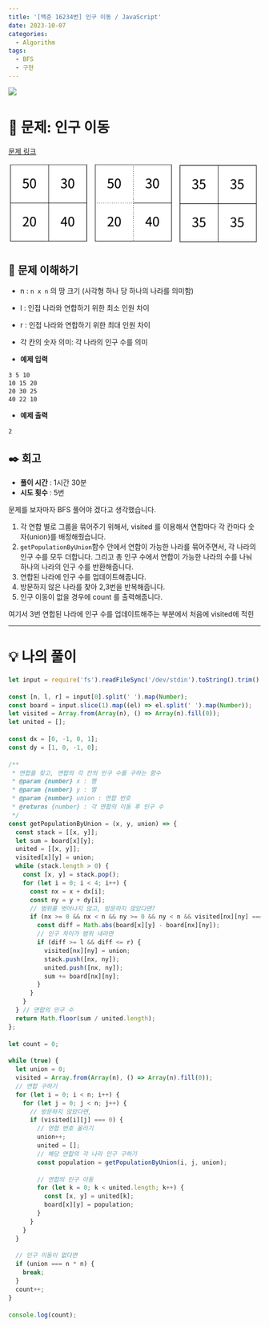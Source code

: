 ```yaml
---
title: '[백준 16234번] 인구 이동 / JavaScript'
date: 2023-10-07
categories:
  - Algorithm
tags:
  - BFS
  - 구현
---
```


![](https://velog.velcdn.com/images/gusdh2/post/7e3117af-14b0-45b0-ba4e-037601c9a055/image.png)

# 📝 문제: 인구 이동

[문제 링크](https://www.acmicpc.net/problem/16234)

![](images/Pasted%20image%2020231008164626.png)

## 🎯 문제 이해하기

- n : `n x n` 의 땅 크기 (사각형 하나 당 하나의 나라를 의미함)
- l : 인접 나라와 연합하기 위한 최소 인원 차이
- r : 인접 나라와 연합하기 위한 최대 인원 차이
- 각 칸의 숫자 의미: 각 나라의 인구 수를 의미

- **예제 입력**

```
3 5 10
10 15 20
20 30 25
40 22 10
```

- **예제 출력**

```
2
```

## ✒️ 회고

- **풀이 시간** : 1시간 30분
- **시도 횟수** : 5번

문제를 보자마자 BFS 풀어야 겠다고 생각했습니다.

1. 각 연합 별로 그룹을 묶어주기 위해서, visited 를 이용해서 연합마다 각 칸마다 숫자(union)를 배정해줬습니다.
2. `getPopulationByUnion`함수 안에서 연합이 가능한 나라를 묶어주면서, 각 나라의 인구 수를 모두 더합니다. 그리고 총 인구 수에서 연합이 가능한 나라의 수를 나눠 하나의 나라의 인구 수를 반환해줍니다.
3. 연합된 나라에 인구 수를 업데이트해줍니다.
4. 방문하지 않은 나라를 찾아 2,3번을 반복해줍니다.
5. 인구 이동이 없을 경우에 count 를 출력해줍니다.

여기서 3번 연합된 나라에 인구 수를 업데이트해주는 부분에서 처음에 visited에 적힌

---

# 💡 나의 풀이

```js
let input = require('fs').readFileSync('/dev/stdin').toString().trim().split('\n');

const [n, l, r] = input[0].split(' ').map(Number);
const board = input.slice(1).map((el) => el.split(' ').map(Number));
let visited = Array.from(Array(n), () => Array(n).fill(0));
let united = [];

const dx = [0, -1, 0, 1];
const dy = [1, 0, -1, 0];

/**
 * 연합을 찾고, 연합의 각 칸의 인구 수를 구하는 함수
 * @param {number} x : 행
 * @param {number} y : 열
 * @param {number} union : 연합 번호
 * @returns {number} : 각 연합의 이동 후 인구 수
 */
const getPopulationByUnion = (x, y, union) => {
  const stack = [[x, y]];
  let sum = board[x][y];
  united = [[x, y]];
  visited[x][y] = union;
  while (stack.length > 0) {
    const [x, y] = stack.pop();
    for (let i = 0; i < 4; i++) {
      const nx = x + dx[i];
      const ny = y + dy[i];
      // 범위를 벗어나지 않고, 방문하지 않았다면?
      if (nx >= 0 && nx < n && ny >= 0 && ny < n && visited[nx][ny] === 0) {
        const diff = Math.abs(board[x][y] - board[nx][ny]);
        // 인구 차이가 범위 내라면
        if (diff >= l && diff <= r) {
          visited[nx][ny] = union;
          stack.push([nx, ny]);
          united.push([nx, ny]);
          sum += board[nx][ny];
        }
      }
    }
  } // 연합의 인구 수
  return Math.floor(sum / united.length);
};

let count = 0;

while (true) {
  let union = 0;
  visited = Array.from(Array(n), () => Array(n).fill(0));
  // 연합 구하기
  for (let i = 0; i < n; i++) {
    for (let j = 0; j < n; j++) {
      // 방문하지 않았다면,
      if (visited[i][j] === 0) {
        // 연합 번호 올리기
        union++;
        united = [];
        // 해당 연합의 각 나라 인구 구하기
        const population = getPopulationByUnion(i, j, union);

        // 연합의 인구 이동
        for (let k = 0; k < united.length; k++) {
          const [x, y] = united[k];
          board[x][y] = population;
        }
      }
    }
  }

  // 인구 이동이 없다면
  if (union === n * n) {
    break;
  }
  count++;
}

console.log(count);
```
